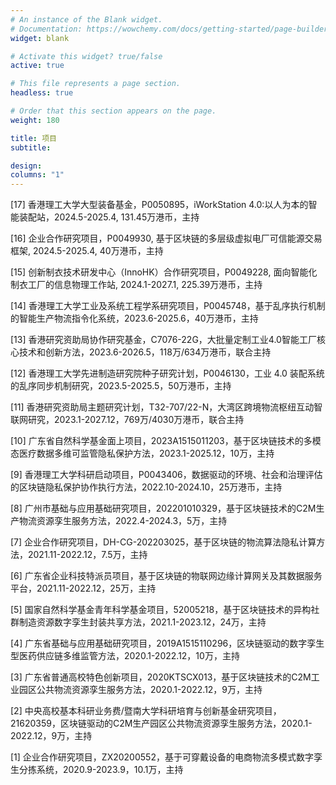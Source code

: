 ```yaml
---
# An instance of the Blank widget.
# Documentation: https://wowchemy.com/docs/getting-started/page-builder/
widget: blank

# Activate this widget? true/false
active: true

# This file represents a page section.
headless: true

# Order that this section appears on the page.
weight: 180

title: 项目
subtitle: 

design:
columns: "1"
---
```

[17] 香港理工大学大型装备基金，P0050895，iWorkStation 4.0:以人为本的智能装配站，2024.5-2025.4, 131.45万港币，主持

[16] 企业合作研究项目，P0049930, 基于区块链的多层级虚拟电厂可信能源交易框架, 2024.5-2025.4, 40万港币，主持

[15] 创新制衣技术研发中心（InnoHK）合作研究项目，P0049228, 面向智能化制衣工厂的信息物理工作站, 2024.1-2027.1, 225.39万港币，主持

[14] 香港理工大学工业及系统工程学系研究项目，P0045748，基于乱序执行机制的智能生产物流指令化系统，2023.6-2025.6，40万港币，主持

[13] 香港研究资助局协作研究基金，C7076-22G，大批量定制工业4.0智能工厂核心技术和创新方法，2023.6-2026.5，118万/634万港币，联合主持

[12] 香港理工大学先进制造研究院种子研究计划，P0046130，工业 4.0 装配系统的乱序同步机制研究，2023.5-2025.5，50万港币，主持

[11] 香港研究资助局主题研究计划，T32-707/22-N，大湾区跨境物流枢纽互动智联网研究，2023.1-2027.12，769万/4030万港币，联合主持

[10] 广东省自然科学基金面上项目，2023A1515011203，基于区块链技术的多模态医疗数据多维可监管隐私保护方法，2023.1-2025.12，10万，主持

[9] 香港理工大学科研启动项目，P0043406，数据驱动的环境、社会和治理评估的区块链隐私保护协作执行方法，2022.10-2024.10，25万港币，主持

[8] 广州市基础与应用基础研究项目，202201010329，基于区块链技术的C2M生产物流资源孪生服务方法，2022.4-2024.3，5万，主持

[7] 企业合作研究项目，DH-CG-202203025，基于区块链的物流算法隐私计算方法，2021.11-2022.12，7.5万，主持

[6] 广东省企业科技特派员项目，基于区块链的物联网边缘计算网关及其数据服务平台，2021.11-2022.12，25万，主持

[5] 国家自然科学基金青年科学基金项目，52005218，基于区块链技术的异构社群制造资源数字孪生封装共享方法，2021.1-2023.12，24万，主持

[4] 广东省基础与应用基础研究项目，2019A1515110296，区块链驱动的数字孪生型医药供应链多维监管方法，2020.1-2022.12，10万，主持

[3] 广东省普通高校特色创新项目，2020KTSCX013，基于区块链技术的C2M工业园区公共物流资源孪生服务方法，2020.1-2022.12，9万，主持

[2] 中央高校基本科研业务费/暨南大学科研培育与创新基金研究项目，21620359，区块链驱动的C2M生产园区公共物流资源孪生服务方法，2020.1-2022.12，9万，主持

[1] 企业合作研究项目，ZX20200552，基于可穿戴设备的电商物流多模式数字孪生分拣系统，2020.9-2023.9，10.1万，主持



